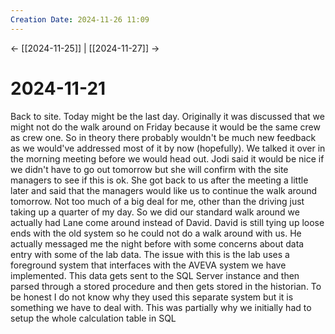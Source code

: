 ```yaml
---
Creation Date: 2024-11-26 11:09
---
```


<- [[2024-11-25]] | [[2024-11-27]]  ->

# 2024-11-21
Back to site. Today might be the last day. Originally it was discussed that we might not do the walk around on Friday because it would be the same crew as crew one. So in theory there probably wouldn't be much new feedback as we would've addressed most of it by now (hopefully). We talked it over in the morning meeting before we would head out. Jodi said it would be nice if we didn't have to go out tomorrow but she will confirm with the site managers to see if this is ok. She got back to us after the meeting a little later and said that the managers would like us to continue the walk around tomorrow. Not too much of a big deal for me, other than the driving just taking up a quarter of my day. So we did our standard walk around we actually had Lane come around instead of David. David is still tying up loose ends with the old system so he could not do a walk around with us. He actually messaged me the night before with some concerns about data entry with some of the lab data. The issue with this is the lab uses a foreground system that interfaces with the AVEVA system we have implemented. This data gets sent to the SQL Server instance and then parsed through a stored procedure and then gets stored in the historian.  To be honest I do not know why they used this separate system but it is something we have to deal with. This was partially why we initially had to setup the whole calculation table in SQL 